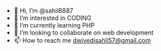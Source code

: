 - 👋 Hi, I’m @sahil8887
- 👀 I’m interested in CODING
- 🌱 I’m currently learning PHP
- 💞️ I’m looking to collaborate on web development 
- 📫 How to reach me dwivedisahil57@gmail.com

<!---
sahil8887/sahil8887 is a ✨ special ✨ repository because its `README.md` (this file) appears on your GitHub profile.
You can click the Preview link to take a look at your changes.
--->
